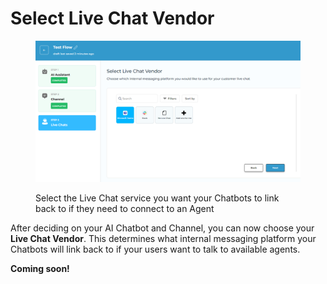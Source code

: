 # Select Live Chat Vendor

<figure><img src="../../.gitbook/assets/image (26) (1).png" alt=""><figcaption><p>Select the Live Chat service you want your Chatbots to link back to if they need to connect to an Agent</p></figcaption></figure>

After deciding on your AI Chatbot and Channel, you can now choose your **Live Chat Vendor**. This determines what internal messaging platform your Chatbots will link back to if your users want to talk to available agents.

**Coming soon!**

